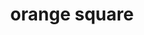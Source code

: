 ---
layout: smileys&emotion
title: orange square
emoji: orange_square
permalink: 🟧.html
image: assets/img/3moji/orange_square.png
---